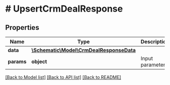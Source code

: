 # # UpsertCrmDealResponse

## Properties

Name | Type | Description | Notes
------------ | ------------- | ------------- | -------------
**data** | [**\Schematic\Model\CrmDealResponseData**](CrmDealResponseData.md) |  |
**params** | **object** | Input parameters |

[[Back to Model list]](../../README.md#models) [[Back to API list]](../../README.md#endpoints) [[Back to README]](../../README.md)
